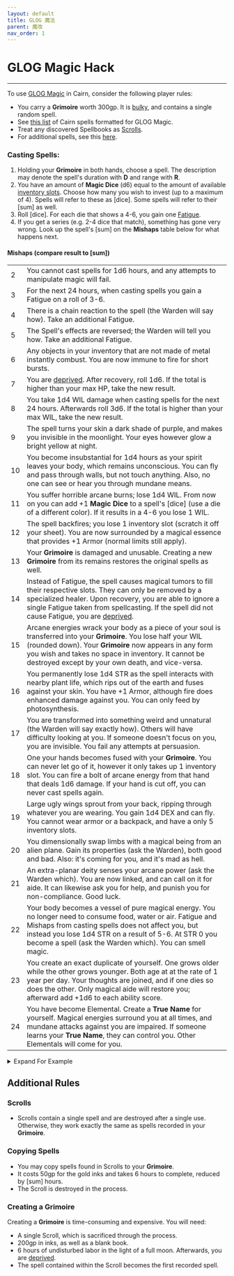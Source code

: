 ```yaml
---
layout: default
title: GLOG 魔法
parent: 魔改
nav_order: 1
---
```


# GLOG Magic Hack
---
To use [GLOG Magic](http://goblinpunch.blogspot.com/2016/05/the-glog.html) in Cairn, consider the following player rules:
- You carry a **Grimoire** worth 300gp. It is [bulky](/cairn-srd/#inventory), and contains a single random spell.
- See [this list](https://cairnrpg.com/hacks/glog-spells/) of Cairn spells formatted for GLOG Magic.
- Treat any discovered Spellbooks as [Scrolls](/hacks/glog-magic/#scrolls).
- For additional spells, see this [here](https://drive.google.com/file/d/1OTVy-5Vm44xhRmFO4tKFCJto-_cw0xYtD8lNj8AsSJY/view?pli=1).

### Casting Spells:
1. Holding your **Grimoire** in both hands, choose a spell. The description may denote the spell's duration with **D** and range with **R**.
2. You have an amount of **Magic Dice** (d6) equal to the amount of available [inventory slots](cairn-srd/#inventory). Choose how many you wish to invest (up to a maximum of 4). Spells will refer to these as [dice]. Some spells will refer to their [sum] as well.
3. Roll [dice]. For each die that shows a 4-6, you gain one [Fatigue](/cairn-srd/#deprivation--fatigue).
4. If you get a series (e.g. 2-4 dice that match), something has gone very wrong. Look up the spell's [sum] on the **Mishaps** table below for what happens next.

#### Mishaps (compare result to [sum])

||                 |
| ---- | ---- |
|2|You cannot cast spells for 1d6 hours, and any attempts to manipulate magic will fail.|
|3|For the next 24 hours, when casting spells you gain a Fatigue on a roll of 3-6.|
|4|There is a chain reaction to the spell (the Warden will say how). Take an additional Fatigue.|
|5|The Spell's effects are reversed; the Warden will tell you how. Take an additional Fatigue.|
|6|Any objects in your inventory that are not made of metal instantly combust. You are now immune to fire for short bursts.|
|7|You are [deprived](/cairn-srd/#deprivation--fatigue). After recovery, roll 1d6. If the total is higher than your max HP, take the new result.|
|8|You take 1d4 WIL damage when casting spells for the next 24 hours. Afterwards roll 3d6. If the total is higher than your max WIL, take the new result.|
|9|The spell turns your skin a dark shade of purple, and makes you invisible in the moonlight. Your eyes however glow a bright yellow at night.|
|10|You become insubstantial for 1d4 hours as your spirit leaves your body, which remains unconscious. You can fly and pass through walls, but not touch anything. Also, no one can see or hear you through mundane means.|
|11|You suffer horrible arcane burns; lose 1d4 WIL. From now on you can add +1 **Magic Dice** to a spell's [dice] (use a die of a different color). If it results in a 4-6 you lose 1 WIL.|
|12|The spell backfires; you lose 1 inventory slot (scratch it off your sheet). You are now surrounded by a magical essence that provides +1 Armor (normal limits still apply).|
|13|Your **Grimoire** is damaged and unusable. Creating a new **Grimoire** from its remains restores the original spells as well.|
|14|Instead of Fatigue, the spell causes magical tumors to fill their respective slots. They can only be removed by a specialized healer. Upon recovery, you are able to ignore a single Fatigue taken from spellcasting. If the spell did not cause Fatigue, you are [deprived](/cairn-srd/#deprivation--fatigue).|
|15|Arcane energies wrack your body as a piece of your soul is transferred into your **Grimoire**. You lose half your WIL (rounded down). Your **Grimoire** now appears in any form you wish and takes no space in inventory. It cannot be destroyed except by your own death, and vice-versa.|
|16|You permanently lose 1d4 STR as the spell interacts with nearby plant life, which rips out of the earth and fuses against your skin. You have +1 Armor, although fire does enhanced damage against you. You can only feed by photosynthesis.|
|17|You are transformed into something weird and unnatural (the Warden will say exactly how). Others will have difficulty looking at you. If someone doesn't focus on you, you are invisible. You fail any attempts at persuasion.|
|18|One your hands becomes fused with your **Grimoire**. You can never let go of it, however it only takes up 1 inventory slot. You can fire a bolt of arcane energy from that hand that deals 1d6 damage. If your hand is cut off, you can never cast spells again.|
|19|Large ugly wings sprout from your back, ripping through whatever you are wearing. You gain 1d4 DEX and can fly. You cannot wear armor or a backpack, and have a only 5 inventory slots.|
|20|You dimensionally swap limbs with a magical being from an alien plane. Gain its properties (ask the Warden), both good and bad. Also: it's coming for you, and it's mad as hell. |
|21|An extra-planar deity senses your arcane power (ask the Warden which). You are now linked, and can call on it for aide. It can likewise ask you for help, and punish you for non-compliance. Good luck.|
|22|Your body becomes a vessel of pure magical energy. You no longer need to consume food, water or air. Fatigue and Mishaps from casting spells does not affect you, but instead you lose 1d4 STR on a result of 5-6. At STR 0 you become a spell (ask the Warden which). You can smell magic.|
|23|You create an exact duplicate of yourself. One grows older while the other grows younger. Both age at at the rate of 1 year per day. Your thoughts are joined, and if one dies so does the other. Only magical aide will restore you; afterward add +1d6 to each ability score.|
|24|You have become Elemental. Create a **True Name** for yourself. Magical energies surround you at all times, and mundane attacks against you are impaired. If someone learns your **True Name**, they can control you. Other Elementals will come for you.|

<details markdown="block">
  <summary>
Expand For Example
 </summary>

### **Example**
 _**Barry** has 4 free inventory slots, giving him 4 **Magic Dice**. He selects the spell **Mirror Image**:_

 |||
 |---||
 | **Mirror Image**  | [dice] illusory duplicates of yourself appear under your control. |

 _He decides to invest 3 of his **Magic Dice**. That means he can create **three** duplicates that last for **thirty** minutes each. He rolls: double 2s and a 5. The spell effects occur, and he takes one Fatigue. However, he also rolled a **series**, meaning a Mishap has occurred. He gets the [sum] of the dice - 9 - and looks up the effect on the Mishaps table._



</details>


## Additional Rules

### **Scrolls**
- Scrolls contain a single spell and are destroyed after a single use. Otherwise, they work exactly the same as spells recorded in your **Grimoire**.

### **Copying Spells**
- You may copy spells found in Scrolls to your **Grimoire**.
- It costs 50gp for the gold inks and takes 6 hours to complete, reduced by [sum] hours.
- The Scroll is destroyed in the process.

### **Creating a Grimoire**
Creating a **Grimoire** is time-consuming and expensive. You will need:
- A single Scroll, which is sacrificed through the process.
- 200gp in inks, as well as a blank book.
- 6 hours of undisturbed labor in the light of a full moon. Afterwards, you are [deprived](/cairn-srd/#deprivation--fatigue).
- The spell contained within the Scroll becomes the first recorded spell.
